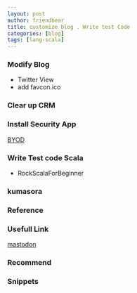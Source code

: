 ```yaml
---
layout: post
author: friendbear
title: customize blog . Write test Code
categories: [blog]
tags: [lang-scala]
---
```


### Modify Blog
 - Twitter View
 - add favcon.ico

### Clear up CRM 
### Install Security App
[BYOD](https://digitasecurity.com/)

### Write Test code Scala
- RockScalaForBeginner

### kumasora

### Reference

### Usefull Link

[mastodon](https://joinmastodon.org)

### Recommend

### Snippets
